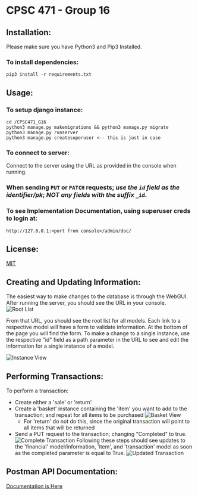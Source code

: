 # CPSC 471 - Group 16

## Installation:

Please make sure you have Python3 and Pip3 Installed.

### To install dependencies:
    pip3 install -r requirements.txt
## Usage:
### To setup django instance:
    cd /CPSC471_G16
    python3 manage.py makemigrations && python3 manage.py migrate
    python3 manage.py runserver
    python3 manage.py createsuperuser <-- this is just in case

### To connect to server:

Connect to the server using the URL as provided in the console when running.

### When sending ```PUT``` or ```PATCH``` requests; ***use the ```id``` field as the identifier/pk***; ***NOT any fields with the suffix*** ```_id```.

### To see Implementation Documentation, using superuser creds to login at:

    http://127.0.0.1:<port from console>/admin/doc/

## License:
[MIT](https://choosealicense.com/licenses/mit/)

## Creating and Updating Information:

The easiest way to make changes to the database is through the WebGUI. After running the server, you should see the URL in your console.
![Root List](https://i.imgur.com/x5v6E0u.png)

From that URL, you should see the root list for all models. Each link to a respective model will have a form to validate information.
At the bottom of the page you will find the form. To make a change to a single instance, use the respective "id" field as a path parameter in the URL
to see and edit the information for a single instance of a model.

![Instance View](https://i.imgur.com/rYxHkdA.png)

## Performing Transactions:

To perform a transaction:

- Create either a 'sale' or 'return'
- Create a 'basket' instance containing the 'item' you want to add to the transaction; and repeat for all items to be purchased
    ![Basket View](https://i.imgur.com/4eXx5MO.png)
    - For 'return' do not do this, since the original transaction will point to all items that will be returned
- Send a PUT request to the transaction; changing "Completed" to true.
![Complete Transaction](https://i.imgur.com/FzThE5V.png)
Following these steps should see updates to the 'financial' model/information, 'item', and 'transaction' model as soon as the completed parameter is equal to True.
![Updated Transaction](https://i.imgur.com/hIqzyIL.png)
## Postman API Documentation:

[Documentation is Here](https://documenter.getpostman.com/view/13510007/TVmV5ZSp)
